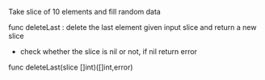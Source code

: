 Take slice of 10 elements and fill random data

func deleteLast : delete the last element given input slice and return a new slice

- check whether the slice is nil or not, if nil return error


func deleteLast(slice []int)([]int,error)

